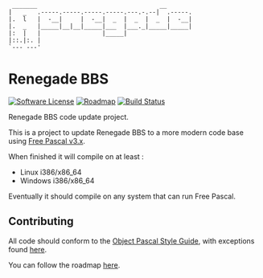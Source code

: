      _______                                  __
    |   _   .-----.-----.-----.-----.---.-.--|  .-----.
    |.  l   |  -__|     |  -__|  _  |  _  |  _  |  -__|
    |.  _   |_____|__|__|_____|___  |___._|_____|_____|
    |:  |   |                 |_____|
    |::.|:. |
    `--- ---'

# Renegade BBS

[![Software License](https://img.shields.io/badge/License-GPL3-blue.svg?style=flat-square)](LICENSE)
[![Roadmap](https://img.shields.io/badge/Build_-_Not_Ready-blue.svg?style=flat-square)](../../wiki/Roadmap)
[![Build Status](https://travis-ci.org/renegadebbs/renegade.svg?branch=2.0.x)](https://travis-ci.org/renegadebbs/renegade)

Renegade BBS code update project.

This is a project to update Renegade BBS to a more modern code base using [Free Pascal v3.x](http://freepascal.org/ "Free Pascal").

When finished it will compile on at least :
* Linux i386/x86_64
* Windows i386/x86_64

Eventually it should compile on any system that can run Free Pascal.

## Contributing

All code should conform to the [Object Pascal Style Guide](http://edn.embarcadero.com/article/10280 "Object Pascal Style Guide"), with exceptions found [here](http://rgbbs.net/yYEpJ "Style Guide").

You can follow the roadmap [here](../../wiki/Roadmap "Roadmap").
